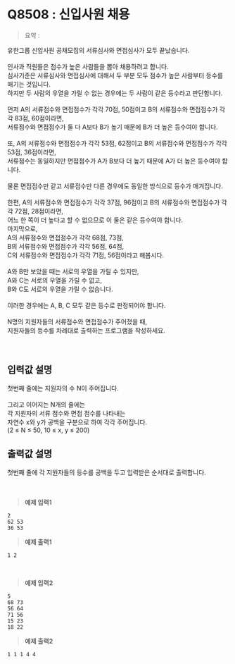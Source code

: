# Q8508 : 신입사원 채용

> 요약 : 

유한그룹 신입사원 공채모집의 서류심사와 면접심사가 모두 끝났습니다. <br>
<br>
인사과 직원들은 점수가 높은 사람들을 뽑아 채용하려고 합니다. <br>
심사기준은 서류심사와 면접심사에 대해서 두 부분 모두 점수가 높은 사람부터 등수를 매기는 것입니다. <br>
하지만 두 사람의 우열을 가릴 수 없는 경우에는 두 사람이 같은 등수라고 판단합니다. <br>
<br>
먼저 A의 서류점수와 면접점수가 각각 70점, 50점이고 B의 서류점수와 면접점수가 각각 83점, 60점이라면,<br> 
서류점수와 면접점수가 둘 다 A보다 B가 높기 때문에 B가 더 높은 등수여야 합니다. <br>
<br>
또, A의 서류점수와 면접점수가 각각 53점, 62점이고 B의 서류점수와 면접점수가 각각 53점, 36점이라면, <br>
서류점수는 동일하지만 면접점수가 A가 B보다 더 높기 때문에 A가 더 높은 등수여야 합니다.<br>
<br>
물론 면접점수만 같고 서류점수만 다른 경우에도 동일한 방식으로 등수가 매겨집니다.  <br>
<br>
한편, A의 서류점수와 면접점수가 각각 37점, 96점이고 B의 서류점수와 면접점수가 각각 72점, 28점이라면, <br>
어느 한 쪽이 더 높다고 할 수 없으므로 이 둘은 같은 등수여야 합니다. 
<br>
마지막으로, <br>
A의 서류점수와 면접점수가 각각 68점, 73점, <br>
B의 서류점수와 면접점수가 각각 56점, 64점, <br>
C의 서류점수와 면접점수가 각각 71점, 56점이라고 해봅시다. <br>
<br>
A와 B만 보았을 때는 서로의 우열을 가릴 수 있지만, <br>
A와 C는 서로의 우열을 가릴 수 없고, <br>
B와 C도 서로의 우열을 가릴 수 없습니다.<br>
<br>
이러한 경우에는 A, B, C 모두 같은 등수로 판정되어야 합니다. <br>
<br>
N명의 지원자들의 서류점수와 면접점수가 주어졌을 때, <br>
지원자들의 등수를 차례대로 출력하는 프로그램을 작성하세요.<br> 
<br><br>

## 입력값 설명
첫번째 줄에는 지원자의 수 N이 주어집니다.<br>
<br>
그리고 이어지는 N개의 줄에는<br>
각 지원자의 서류 점수와 면접 점수를 나타내는<br>
자연수 x와 y가 공백을 구분으로 하여 각각 주어집니다.<br>
(2 ≤ N ≤ 50, 10 ≤ x, y ≤ 200)<br>


## 출력값 설명
첫번째 줄에 각 지원자들의 등수를 공백을 두고 입력받은 순서대로 출력합니다.<br>
<br><br>

> **예제 입력1**
```
2
62 53
36 53
```

> **예제 출력1**
```
1 2
```
<br>

> **예제 입력2**
```
5
68 73
56 64
71 56
15 23
18 22
```

> **예제 출력2**
```
1 1 1 4 4
```